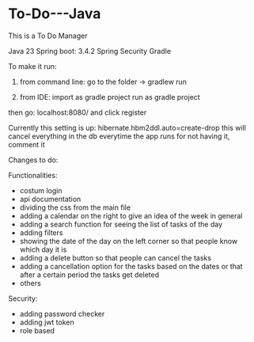 # To-Do---Java

This is a To Do Manager

Java 23 
Spring boot: 3.4.2
Spring Security
Gradle

To make it run:

1. from command line:
go to the folder -> gradlew run

2. from IDE:
import as gradle project
run as gradle project

then go:
localhost:8080/ and click register

Currently this setting is up: hibernate.hbm2ddl.auto=create-drop 
this will cancel everything in the db everytime the app runs
for not having it, comment it

Changes to do:

Functionalities:
- costum login
- api documentation
- dividing the css from the main file 
- adding a calendar on the right to give an idea of the week in general
- adding a search function for seeing the list of tasks of the day
- adding filters
- showing the date of the day on the left corner so that people know which day it is
- adding a delete button so that people can cancel the tasks
- adding a cancellation option for the tasks based on the dates or that after a certain period the tasks get deleted
- others

Security:
- adding password checker
- adding jwt token
- role based

